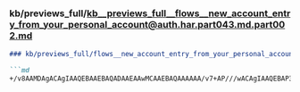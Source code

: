 ### kb/previews_full/kb__previews_full__flows__new_account_entry_from_your_personal_account@auth.har.part043.md.part002.md

```md
### kb/previews_full/flows__new_account_entry_from_your_personal_account@auth.har.part043.md (part 002)

```md
+/v8AAMDAgACAgIAAQEBAAEBAQADAAEAAwMCAAEBAQAAAAAA/v7+AP///wACAgIAAQEBAP39/QAAAAAAAQE
```

```

```
